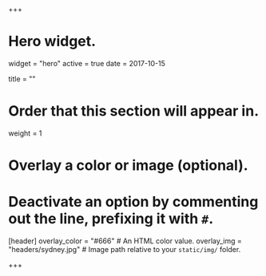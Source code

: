 +++
# Hero widget.
widget = "hero"
active = true
date = 2017-10-15

title = ""

# Order that this section will appear in.
weight = 1

# Overlay a color or image (optional).
#   Deactivate an option by commenting out the line, prefixing it with `#`.
[header]
  overlay_color = "#666"  # An HTML color value.
  overlay_img = "headers/sydney.jpg"  # Image path relative to your `static/img/` folder.
  
+++

<br><br>
<iframe style="display: inline-block;" size=large" scrolling="0" width="160px" height="30px" frameborder="0"></iframe>
<iframe style="display: inline-block;" size=large" scrolling="0" width="158px" height="30px" frameborder="0"></iframe>
